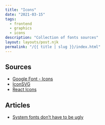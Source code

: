 ```yaml
---
title: "Icons"
date: "2021-03-15"
tags:
  - frontend
  - graphics
  - icons
description: "Collection of fonts sources"
layout: layouts/post.njk
permalink: "/{{ title | slug }}/index.html"
---
```


## Sources

- [Google Font - Icons](https://fonts.google.com/icons)
- [IconSVG](https://iconsvg.xyz)
- [React Icons](https://react-icons.github.io/react-icons/)

## Articles

- [System fonts don’t have to be ugly](https://iainbean.com/posts/2021/system-fonts-dont-have-to-be-ugly/)
